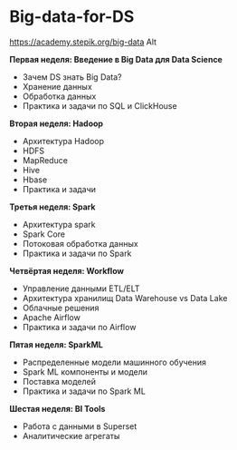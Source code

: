 # Big-data-for-DS

https://academy.stepik.org/big-data
Alt

**Первая неделя: Введение в Big Data для Data Science**
- Зачем DS знать Big Data?
- Хранение данных
- Обработка данных
- Практика и задачи по SQL и ClickHouse


**Вторая неделя: Hadoop**
- Архитектура Hadoop
- HDFS
- MapReduce
- Hive
- Hbase
- Практика и задачи


**Третья неделя: Spark**
- Архитектура spark
- Spark Core
- Потоковая обработка данных
- Практика и задачи по Spark


**Четвёртая неделя: Workflow**
- Управление данными ETL/ELT
- Архитектура хранилищ Data Warehouse vs Data Lake
- Облачные решения
- Apache Airflow
- Практика и задачи по Airflow


**Пятая неделя: SparkML**
- Распределенные модели машинного обучения
- Spark ML компоненты и модели
- Поставка моделей
- Практика и задачи по Spark ML


**Шестая неделя: BI Tools**
- Работа с данными в Superset
- Аналитические агрегаты

